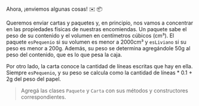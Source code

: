 Ahora, ¡enviemos algunas cosas! :envelope: :package:

Queremos enviar cartas y paquetes y, en principio, nos vamos a concentrar en las propiedades físicas de nuestras encomiendas. Un paquete sabe el peso de su contenido y el volumen en centímetros cúbicos (cm³). El paquete `esPequenio` si su volumen es menor a 2000cm³ y `esLiviano` si su peso es menor a 200g. Además, su peso se determina agregándole 50g al peso del contenido, que es lo que pesa la caja. 

Por otro lado, la carta conoce la cantidad de líneas escritas que hay en ella. Siempre `esPequenio`, y su peso se calcula como la cantidad de líneas * 0.1 + 2g del peso del papel.

> Agregá las clases `Paquete` y `Carta` con sus métodos y constructores correspondientes.